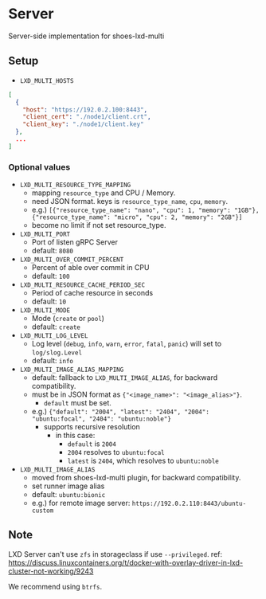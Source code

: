 # Server

Server-side implementation for shoes-lxd-multi

## Setup

- `LXD_MULTI_HOSTS`

```json
[
  {
    "host": "https://192.0.2.100:8443",
    "client_cert": "./node1/client.crt",
    "client_key": "./node1/client.key"
  },
  ...
]
```

### Optional values

- `LXD_MULTI_RESOURCE_TYPE_MAPPING`
    - mapping `resource_type` and CPU / Memory.
    - need JSON format. keys is `resource_type_name`, `cpu`, `memory`.
    - e.g.) `[{"resource_type_name": "nano", "cpu": 1, "memory": "1GB"}, {"resource_type_name": "micro", "cpu": 2, "memory": "2GB"}]`
    - become no limit if not set resource_type.
- `LXD_MULTI_PORT`
    - Port of listen gRPC Server
    - default: `8080`
- `LXD_MULTI_OVER_COMMIT_PERCENT`
    - Percent of able over commit in CPU
    - default: `100`
- `LXD_MULTI_RESOURCE_CACHE_PERIOD_SEC`
    - Period of cache resource in seconds
    - default: `10`
- `LXD_MULTI_MODE`
    - Mode (`create` or `pool`)
    - default: `create`
- `LXD_MULTI_LOG_LEVEL`
    - Log level (`debug`, `info`, `warn`, `error`, `fatal`, `panic`) will set to `log/slog.Level`
    - default: `info`
- `LXD_MULTI_IMAGE_ALIAS_MAPPING`
    - default: fallback to `LXD_MULTI_IMAGE_ALIAS`, for backward compatibility.
    - must be in JSON format as `{"<image_name>": "<image_alias>"}`.
        - `default` must be set.
    - e.g.) `{"default": "2004", "latest": "2404", "2004": "ubuntu:focal", "2404": "ubuntu:noble"}`
        - supports recursive resolution
            - in this case:
                - `default` is `2004`
                - `2004` resolves to `ubuntu:focal`
                - `latest` is `2404`, which resolves to `ubuntu:noble`
- `LXD_MULTI_IMAGE_ALIAS`
    - moved from shoes-lxd-multi plugin, for backward compatibility.
    - set runner image alias
    - default: `ubuntu:bionic`
    - e.g.) for remote image server: `https://192.0.2.110:8443/ubuntu-custom`


## Note
LXD Server can't use `zfs` in storageclass if use `--privileged`. ref: https://discuss.linuxcontainers.org/t/docker-with-overlay-driver-in-lxd-cluster-not-working/9243

We recommend using `btrfs`.
